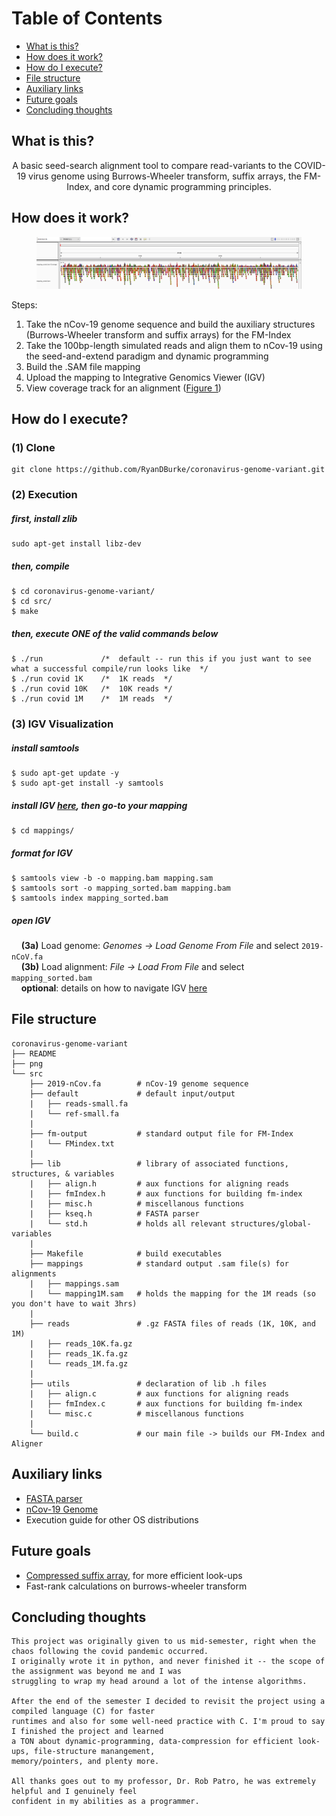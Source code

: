 # Table of Contents

* [What is this?](#what)
* [How does it work?](#cool)
* [How do I execute?](#execute)
* [File structure](#structure)
* [Auxiliary links](#links)
* [Future goals](#goals)
* [Concluding thoughts](#thoughts)

## What is this? <a name="what"></a>

<div align="center">A basic seed-search alignment tool to compare read-variants to the COVID-19 virus genome using Burrows-Wheeler transform, suffix arrays, the FM-Index, and core dynamic programming principles.</div>

## How does it work? <a name="cool"></a>

<figure>
  <img src="./png/IGV-10K.png" alt="Integrative Genomics Viewer for 10k reads" name="figure1">
</figure>

Steps:
1. Take the nCov-19 genome sequence and build the auxiliary structures (Burrows-Wheeler transform and suffix arrays) for the FM-Index
2. Take the 100bp-length simulated reads and align them to nCov-19 using the seed-and-extend paradigm and dynamic programming
3. Build the .SAM file mapping
4. Upload the mapping to Integrative Genomics Viewer (IGV)
5. View coverage track for an alignment ([Figure 1](#figure1))

## How do I execute? <a name="execute"></a>

### (1) Clone
```
git clone https://github.com/RyanDBurke/coronavirus-genome-variant.git
```

### (2) Execution

##### first, install zlib
```
sudo apt-get install libz-dev
```

##### then, compile
```
$ cd coronavirus-genome-variant/
$ cd src/
$ make
```

##### then, execute ONE of the valid commands below
```
$ ./run             /*  default -- run this if you just want to see what a successful compile/run looks like  */
$ ./run covid 1K    /*  1K reads  */
$ ./run covid 10K   /*  10K reads */
$ ./run covid 1M    /*  1M reads  */
```

### (3) IGV Visualization
##### install samtools
```
$ sudo apt-get update -y
$ sudo apt-get install -y samtools
```
##### install IGV [here](https://software.broadinstitute.org/software/igv/download), then go-to your mapping
```
$ cd mappings/
```
##### format for IGV
```
$ samtools view -b -o mapping.bam mapping.sam
$ samtools sort -o mapping_sorted.bam mapping.bam
$ samtools index mapping_sorted.bam
```
##### open IGV
&nbsp;&nbsp;&nbsp;&nbsp;**(3a)** Load genome: <em>Genomes -> Load Genome From File</em> and select ```2019-nCoV.fa``` <br />
&nbsp;&nbsp;&nbsp;&nbsp;**(3b)** Load alignment: <em>File -> Load From File</em> and select ```mapping_sorted.bam``` <br />
&nbsp;&nbsp;&nbsp;&nbsp;**optional**: details on how to navigate IGV [here](https://software.broadinstitute.org/software/igv/AlignmentData)

## File structure <a name="structure"></a>
    coronavirus-genome-variant
    ├── README  
    ├── png 
    └── src
        ├── 2019-nCov.fa        # nCov-19 genome sequence
        ├── default             # default input/output
        |   ├── reads-small.fa          
        |   └── ref-small.fa
        |
        ├── fm-output           # standard output file for FM-Index          
        |   └── FMindex.txt
        |
        ├── lib                 # library of associated functions, structures, & variables
        |   ├── align.h         # aux functions for aligning reads
        |   ├── fmIndex.h       # aux functions for building fm-index
        |   ├── misc.h          # miscellanous functions
        |   ├── kseq.h          # FASTA parser
        |   └── std.h           # holds all relevant structures/global-variables
        |
        ├── Makefile            # build executables
        ├── mappings            # standard output .sam file(s) for alignments
        |   ├── mappings.sam                      
        |   └── mapping1M.sam   # holds the mapping for the 1M reads (so you don't have to wait 3hrs)
        |    
        ├── reads               # .gz FASTA files of reads (1K, 10K, and 1M)
        |   ├── reads_10K.fa.gz
        |   ├── reads_1K.fa.gz
        |   └── reads_1M.fa.gz
        |
        ├── utils               # declaration of lib .h files         
        |   ├── align.c         # aux functions for aligning reads          
        |   ├── fmIndex.c       # aux functions for building fm-index
        |   └── misc.c          # miscellanous functions
        |
        └── build.c             # our main file -> builds our FM-Index and Aligner

## Auxiliary links <a name="links"></a>
* [FASTA parser](https://github.com/lh3/readfq)
* [nCov-19 Genome](https://www.ncbi.nlm.nih.gov/nuccore/NC_045512.2?report=fasta)
* Execution guide for other OS distributions


## Future goals <a name="goals"></a>
* [Compressed suffix array](https://www.cs.cmu.edu/~dga/csa.pdf), for more efficient look-ups
* Fast-rank calculations on burrows-wheeler transform

## Concluding thoughts<a name="thoughts"></a>
```
This project was originally given to us mid-semester, right when the chaos following the covid pandemic occurred.
I originally wrote it in python, and never finished it -- the scope of the assignment was beyond me and I was 
struggling to wrap my head around a lot of the intense algorithms.

After the end of the semester I decided to revisit the project using a compiled language (C) for faster 
runtimes and also for some well-need practice with C. I'm proud to say I finished the project and learned 
a TON about dynamic-programming, data-compression for efficient look-ups, file-structure manangement, 
memory/pointers, and plenty more.

All thanks goes out to my professor, Dr. Rob Patro, he was extremely helpful and I genuinely feel 
confident in my abilities as a programmer.
```
